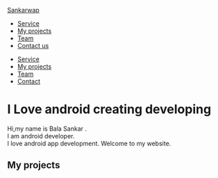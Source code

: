 <a href="#" id="logo-container" class="brand-logo">Sankarwap</a>

-   [Service]
-   [My projects]
-   [Team]
-   [Contact us]

<!-- -->

-   [Service]
-   [My projects]
-   [Team]
-   [Contact][Contact us]

<a href="#" class="button-collapse"><em></em></a>

I Love <span class="cd-words-wrapper waiting"> **android** **creating** **developing** </span>
==============================================================================================

Hi,my name is <span class="span_h2"> Bala Sankar </span>.  
I am <span class="span_h2"> android </span> developer.  
I love <span class="span_h2"> android </span> app development. Welcome
to my website.

My projects
-----------

  [Service]: #intro
  [My projects]: #work
  [Team]: #team
  [Contact us]: #contact
